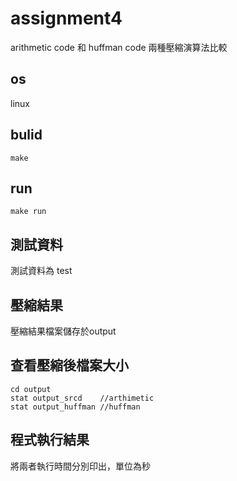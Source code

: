 # assignment4
arithmetic code 和 huffman code 兩種壓縮演算法比較
## os
linux 
## bulid
    make 
## run
    make run
## 測試資料
測試資料為 test
## 壓縮結果
壓縮結果檔案儲存於output
## 查看壓縮後檔案大小
    cd output
    stat output_srcd    //arthimetic 
    stat output_huffman //huffman
## 程式執行結果
將兩者執行時間分別印出，單位為秒